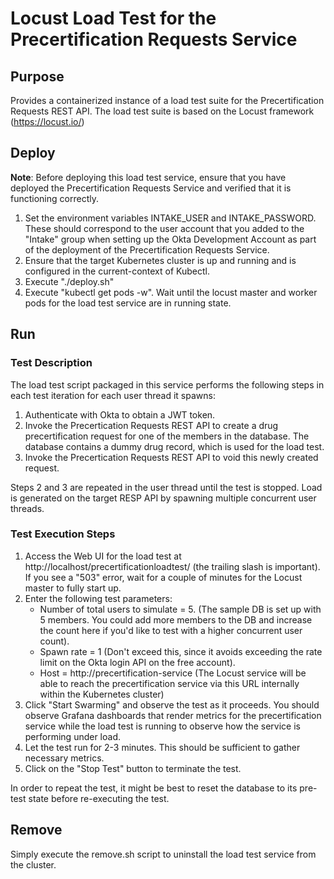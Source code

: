 # Locust Load Test for the Precertification Requests Service

## Purpose

Provides a containerized instance of a load test suite for the Precertification Requests REST API. The load test suite
is based on the Locust framework (https://locust.io/)

## Deploy

**Note**: Before deploying this load test service, ensure that you have deployed the Precertification Requests Service and
verified that it is functioning correctly.

1. Set the environment variables INTAKE_USER and INTAKE_PASSWORD. These should correspond to the user account that you
   added to the "Intake" group when setting up the Okta Development Account as part of the deployment of the
   Precertification Requests Service.
2. Ensure that the target Kubernetes cluster is up and running and is configured in the current-context of Kubectl.
3. Execute "./deploy.sh"
4. Execute "kubectl get pods -w". Wait until the locust master and worker pods for the load test service are in running state.

## Run

### Test Description
The load test script packaged in this service performs the following steps in each test iteration for each user thread it spawns:
1. Authenticate with Okta to obtain a JWT token.
2. Invoke the Precertication Requests REST API to create a drug precertification request for one of the members in the database. The database contains a dummy drug record, which is used for the load test.
3. Invoke the Precertication Requests REST API to void this newly created request.

Steps 2 and 3 are repeated in the user thread until the test is stopped. Load is generated on the target RESP API by spawning multiple concurrent user threads.

### Test Execution Steps
1. Access the Web UI for the load test at http://localhost/precertificationloadtest/ (the trailing slash is important). If you see a "503" error, wait for a couple of minutes for the Locust master to fully start up.
2. Enter the following test parameters:
   * Number of total users to simulate = 5. (The sample DB is set up with 5 members. You could add more members to the DB and increase the count here if you'd like to test with a higher concurrent user count).
   * Spawn rate = 1 (Don't exceed this, since it avoids exceeding the rate limit on the Okta login API on the free account).
   * Host = http://precertification-service (The Locust service will be able to reach the precertification service via this URL internally within the Kubernetes cluster)
3. Click "Start Swarming" and observe the test as it proceeds. You should observe Grafana dashboards that render metrics for the precertification service while the load test is running to observe how the service is performing under load.
4. Let the test run for 2-3 minutes. This should be sufficient to gather necessary metrics. 
5. Click on the "Stop Test" button to terminate the test.

In order to repeat the test, it might be best to reset the database to its pre-test state before re-executing the test. 

## Remove
Simply execute the remove.sh script to uninstall the load test service from the cluster.